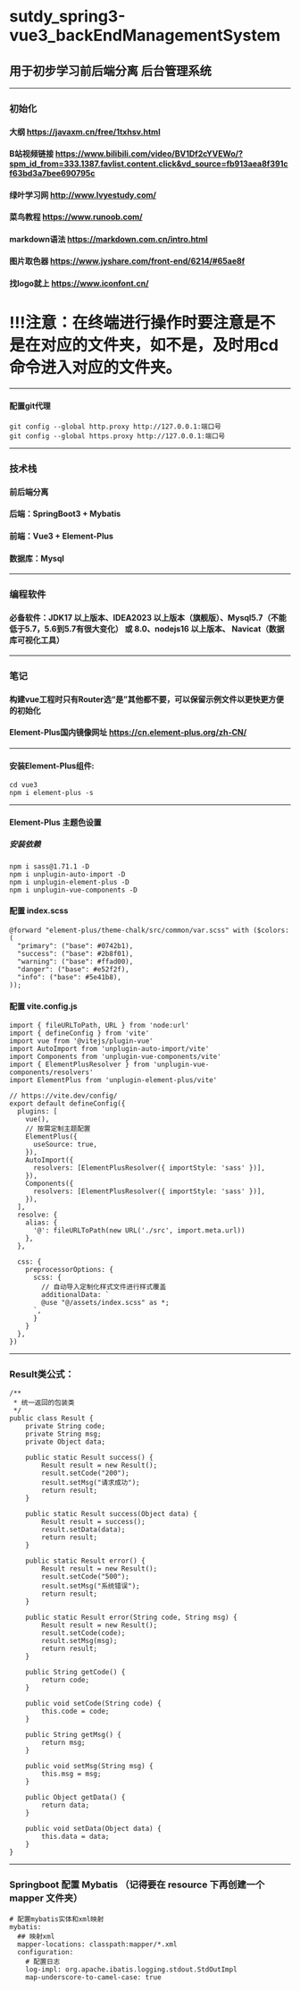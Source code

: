# sutdy_spring3-vue3_backEndManagementSystem
## 用于初步学习前后端分离 后台管理系统
***
### 初始化
#### 大纲 https://javaxm.cn/free/1txhsv.html
#### B站视频链接 https://www.bilibili.com/video/BV1Df2cYVEWo/?spm_id_from=333.1387.favlist.content.click&vd_source=fb913aea8f391cf63bd3a7bee690795c
#### 绿叶学习网 http://www.lvyestudy.com/
#### 菜鸟教程 https://www.runoob.com/
#### markdown语法 https://markdown.com.cn/intro.html
#### 图片取色器 https://www.jyshare.com/front-end/6214/#65ae8f
#### 找logo就上 https://www.iconfont.cn/
# !!!注意：在终端进行操作时要注意是不是在对应的文件夹，如不是，及时用cd命令进入对应的文件夹。
***
#### 配置git代理
```
git config --global http.proxy http://127.0.0.1:端口号
git config --global https.proxy http://127.0.0.1:端口号
```
***
### 技术栈
#### 前后端分离
#### 后端：SpringBoot3 + Mybatis
#### 前端：Vue3 + Element-Plus
#### 数据库：Mysql
***
### 编程软件
#### 必备软件：JDK17 以上版本、IDEA2023 以上版本（旗舰版）、Mysql5.7（不能低于5.7，5.6到5.7有很大变化） 或 8.0、nodejs16 以上版本、 Navicat（数据库可视化工具）
***
### 笔记
#### 构建vue工程时只有Router选“是”其他都不要，可以保留示例文件以更快更方便的初始化
#### Element-Plus国内镜像网址 https://cn.element-plus.org/zh-CN/
***
#### 安装Element-Plus组件: 
```
cd vue3
npm i element-plus -s
```
***
#### Element-Plus 主题色设置
##### 安装依赖
```
npm i sass@1.71.1 -D
npm i unplugin-auto-import -D
npm i unplugin-element-plus -D
npm i unplugin-vue-components -D
```
#### 配置 index.scss
```
@forward "element-plus/theme-chalk/src/common/var.scss" with ($colors: (
  "primary": ("base": #0742b1),
  "success": ("base": #2b8f01),
  "warning": ("base": #ffad00),
  "danger": ("base": #e52f2f),
  "info": ("base": #5e41b8),
));
```
#### 配置 vite.config.js
```
import { fileURLToPath, URL } from 'node:url'
import { defineConfig } from 'vite'
import vue from '@vitejs/plugin-vue'
import AutoImport from 'unplugin-auto-import/vite'
import Components from 'unplugin-vue-components/vite'
import { ElementPlusResolver } from 'unplugin-vue-components/resolvers'
import ElementPlus from 'unplugin-element-plus/vite'

// https://vite.dev/config/
export default defineConfig({
  plugins: [
    vue(),
    // 按需定制主题配置
    ElementPlus({
      useSource: true,
    }),
    AutoImport({
      resolvers: [ElementPlusResolver({ importStyle: 'sass' })],
    }),
    Components({
      resolvers: [ElementPlusResolver({ importStyle: 'sass' })],
    }),
  ],
  resolve: {
    alias: {
      '@': fileURLToPath(new URL('./src', import.meta.url))
    },
  },

  css: {
    preprocessorOptions: {
      scss: {
        // 自动导入定制化样式文件进行样式覆盖
        additionalData: `
        @use "@/assets/index.scss" as *;
      `,
      }
    }
  },
})
```
***
### Result类公式：
```
/**
 * 统一返回的包装类
 */
public class Result {
    private String code;
    private String msg;
    private Object data;

    public static Result success() {
        Result result = new Result();
        result.setCode("200");
        result.setMsg("请求成功");
        return result;
    }

    public static Result success(Object data) {
        Result result = success();
        result.setData(data);
        return result;
    }

    public static Result error() {
        Result result = new Result();
        result.setCode("500");
        result.setMsg("系统错误");
        return result;
    }

    public static Result error(String code, String msg) {
        Result result = new Result();
        result.setCode(code);
        result.setMsg(msg);
        return result;
    }

    public String getCode() {
        return code;
    }

    public void setCode(String code) {
        this.code = code;
    }

    public String getMsg() {
        return msg;
    }

    public void setMsg(String msg) {
        this.msg = msg;
    }

    public Object getData() {
        return data;
    }

    public void setData(Object data) {
        this.data = data;
    }
}
```
***
### Springboot 配置 Mybatis （记得要在 resource 下再创建一个 mapper 文件夹）
```
# 配置mybatis实体和xml映射
mybatis:
  ## 映射xml
  mapper-locations: classpath:mapper/*.xml
  configuration:
    # 配置日志
    log-impl: org.apache.ibatis.logging.stdout.StdOutImpl
    map-underscore-to-camel-case: true
```
